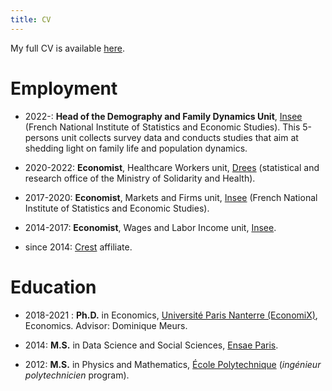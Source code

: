 ```yaml
---
title: CV
---
```

My full CV is available [here](CV_Pora_en.pdf).

# Employment

* 2022-: **Head of the Demography and Family Dynamics Unit**, [Insee](https://insee.fr/fr/accueil) (French National Institute of Statistics and Economic Studies). This 5-persons unit collects survey data and conducts studies that aim at shedding light on family life and population dynamics.

* 2020-2022: **Economist**, Healthcare Workers unit, [Drees](https://drees.solidarites-sante.gouv.fr/etudes-et-statistiques/) (statistical and research office of the Ministry of Solidarity and Health).

* 2017-2020: **Economist**, Markets and Firms unit, [Insee](https://insee.fr/fr/accueil) (French National Institute of Statistics and Economic Studies).

* 2014-2017: **Economist**, Wages and Labor Income unit, [Insee](https://insee.fr/fr/accueil).

* since 2014: [Crest](http://crest.science/) affiliate.


# Education

* 2018-2021 : **Ph.D.** in Economics, [Université Paris Nanterre (EconomiX)](https://economix.fr/en), Economics. Advisor: Dominique Meurs.

* 2014: **M.S.** in Data Science and Social Sciences, [Ensae Paris](https://www.ensae.fr/).

* 2012: **M.S.** in Physics and Mathematics, [École Polytechnique](https://www.polytechnique.edu/)  (*ingénieur polytechnicien* program).
